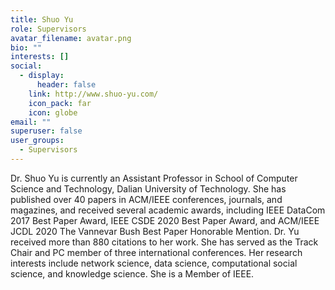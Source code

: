 ```yaml
---
title: Shuo Yu
role: Supervisors
avatar_filename: avatar.png
bio: ""
interests: []
social:
  - display:
      header: false
    link: http://www.shuo-yu.com/
    icon_pack: far
    icon: globe
email: ""
superuser: false
user_groups:
  - Supervisors
---
```

Dr. Shuo Yu is currently an Assistant Professor in School of Computer Science and Technology, Dalian University of Technology. She has published over 40 papers in ACM/IEEE conferences, journals, and magazines, and received several academic awards, including IEEE DataCom 2017 Best Paper Award, IEEE CSDE 2020 Best Paper Award, and ACM/IEEE JCDL 2020 The Vannevar Bush Best Paper Honorable Mention. Dr. Yu received more than 880 citations to her work. She has served as the Track Chair and PC member of three international conferences. Her research interests include network science, data science, computational social science, and knowledge science. She is a Member of IEEE.